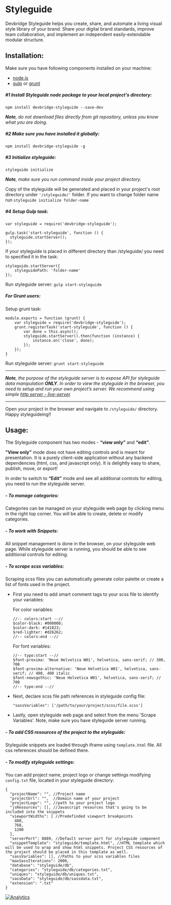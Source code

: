 Styleguide
===

Devbridge Styleguide helps you create, share, and automate a living visual style library of your brand. Share your digital brand standards, improve team collaboration, and implement an independent easily-extendable modular structure.

Installation:
---

Make sure you have following components installed on your machine:
- [node.js](https://nodejs.org/en/)
- [gulp](http://gulpjs.com/) or [grunt](http://gruntjs.com/)

##### #1 Install Styleguide node package to your local project's directory: #####
`npm install devbridge-styleguide --save-dev`

_**Note**, do not download files directly from git repository, unless you know what you are doing._

##### #2 Make sure you have installed it globally: #####
`npm install devbridge-styleguide -g`

##### #3 Initialize styleguide: #####
`styleguide initialize `

_**Note**, make sure you run command inside your project directory._

Copy of the styleguide will be generated and placed in your project's root directory under `'/styleguide/'` folder. If you want to change folder name run `styleguide initialize folder-name`

##### #4 Setup Gulp task: #####
```
var styleguide = require('devbridge-styleguide');

gulp.task('start-styleguide', function () {
  styleguide.startServer();
});
````

If your styleguide is placed in different directory than /styleguide/ you need to specified it in the task:

```
styleguide.startServer({
    styleguidePath: 'folder-name'
});
```

Run styleguide server: `gulp start-styleguide`


##### For Grunt users: #####

Setup grunt task:

```
module.exports = function (grunt) {
	var styleguide = require('devbridge-styleguide');
	grunt.registerTask('start-styleguide', function () {
		var done = this.async();
		styleguide.startServer().then(function (instance) {
			instance.on('close', done);
		});
	});
}
```

Run styleguide server: `grunt start-styleguide`

***

_**Note**, the purpose of the styleguide server is to expose API for styleguide data manipulation **ONLY**. In order to view the styleguide in the browser, you need to setup and run your own project’s server. We recommend using simple [http server - live-server](https://www.npmjs.com/package/live-server)._

***

Open your project in the browser and navigate to `/styleguide/` directory. Happy styleguideing!!


Usage:
---

The Styleguide component has two modes - **“view only”** and **“edit”**.

**"View only”** mode does not have editing controls and is meant for presentation. It is a purely client-side application without any backend dependencies (html, css, and javascript only). It is delightly easy to share, publish, move, or export!

In order to switch to **“Edit”** mode and see all additional controls for editing, you need to run the styleguide server.

##### - To manage categories: #####
Categories can be managed on your styleguide web page by clicking menu in the right top corner. You will be able to create, delete or modify categories.

##### - To work with Snippets: #####
All snippet management is done in the browser, on your styleguide web page. While styleguide server is running, you should be able to see additional controls for editing.

##### - To scrape scss variables: #####
Scraping scss files you can automatically generate color palette or create a list of fonts used in the project.
* First you need to add smart comment tags to your scss file to identify your variables:

    For color variables:
    ```
    //-- colors:start --//
    $color-black: #000000;
    $color-dark: #141823;
    $red-lighter: #d26262;
    //-- colors:end --//
    ```

    For font variables:
    ```
    //-- typo:start --//
    $font-proxima: 'Neue Helvetica W01', helvetica, sans-serif; // 300, 700
    $font-proxima-alternative: 'Neue Helvetica W01', helvetica, sans-serif; // 400, 400 italic
    $font-newsgothic: 'Neue Helvetica W01', helvetica, sans-serif; // 700
    //-- typo:end --//
    ```

* Next, declare scss file path references in styleguide config file:

    `"sassVariables": ['/path/to/your/project/scss/file.scss']`

* Lastly, open styleguide web page and select from the menu 'Scrape Variables'. Note, make sure you have styleguide server running.


##### - To add CSS resources of the project to the styleguide: #####
Styleguide snippets are loaded through iframe using `template.html` file. All css references should be defined there.


##### - To modify styleguide settings: #####
You can add project name, project logo or change settings modifying `config.txt` file, located in your styleguide directory:
```
{
  "projectName": "", //Project name
  "projectUrl": "",  //Domain name of your project
  "projectLogo": "", //path to your project logo
  "jsResources": [], //Javascript resources that's going to be included into the snippets
  "viewportWidths": [ //Predefinded viewport breakpoints
    480,
    768,
    1200
  ],
  "serverPort": 8889, //Default server port for styleguide component
  "snippetTemplate": "styleguide/template.html", //HTML template which will be used to wrap and show html snippets. Project CSS resources of the project should be placed in this template as well.
  "sassVariables": [], //Paths to your scss variables files
  "maxSassIterations": 2000,
  "database": "styleguide/db",
  "categories": "styleguide/db/categories.txt",
  "uniques": "styleguide/db/uniques.txt",
  "sassData": "styleguide/db/sassdata.txt",
  "extension": ".txt"
}

```

[![Analytics](https://ga-beacon.appspot.com/UA-73039601-2/Styleguide/readme)](https://github.com/igrigorik/ga-beacon)
